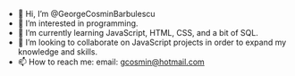 - 👋 Hi, I’m @GeorgeCosminBarbulescu
- 👀 I’m interested in programming.
- 🌱 I’m currently learning JavaScript, HTML, CSS, and a bit of SQL.
- 💞️ I’m looking to collaborate on JavaScript projects in order to expand my knowledge and skills.
- 📫 How to reach me: email: gcosmin@hotmail.com

<!---
GeorgeCosminBarbulescu/GeorgeCosminBarbulescu is a ✨ special ✨ repository because its `README.md` (this file) appears on your GitHub profile.
You can click the Preview link to take a look at your changes.
--->
